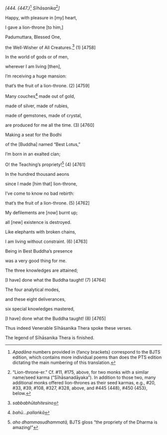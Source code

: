 *\[444. {447.}*[^1] *Sīhāsanika*[^2]*\]*

Happy, with pleasure in \[my\] heart,

I gave a lion-throne \[to him,\]

Padumuttara, Blessed One,

the Well-Wisher of All Creatures.[^3] (1) \[4758\]

In the world of gods or of men,

wherever I am living \[then\],

I’m receiving a huge mansion:

that’s the fruit of a lion-throne. (2) \[4759\]

Many couches[^4] made out of gold,

made of silver, made of rubies,

made of gemstones, made of crystal,

are produced for me all the time. (3) \[4760\]

Making a seat for the Bodhi

of the \[Buddha\] named “Best Lotus,”

I’m born in an exalted clan;

O! the Teaching’s propriety![^5] (4) \[4761\]

In the hundred thousand aeons

since I made \[him that\] lion-throne,

I’ve come to know no bad rebirth:

that’s the fruit of a lion-throne. (5) \[4762\]

My defilements are \[now\] burnt up;

all \[new\] existence is destroyed.

Like elephants with broken chains,

I am living without constraint. (6) \[4763\]

Being in Best Buddha’s presence

was a very good thing for me.

The three knowledges are attained;

\[I have\] done what the Buddha taught! (7) \[4764\]

The four analytical modes,

and these eight deliverances,

six special knowledges mastered,

\[I have\] done what the Buddha taught! (8) \[4765\]

Thus indeed Venerable Sīhāsanika Thera spoke these verses.

The legend of Sīhāsanika Thera is finished.

[^1]: *Apadāna* numbers provided in {fancy brackets} correspond to the
    BJTS edition, which contains more individual poems than does the PTS
    edition dictating the main numbering of this translation.

[^2]: “Lion-throne-er.” Cf. \#11, \#175, above, for two monks with a
    similar name/seed karma (“Sīhāsanadāyaka”). In addition to those
    two, many additional monks offered lion-thrones as their seed
    karmas, e.g., \#20, \#33, \#39, \#108, \#327, \#328, above, and
    \#445 {448}, \#450 {453}, below.

[^3]: *sabbabhūtahitesino*

[^4]: *bahū...pallaṅkā*

[^5]: *aho dhammasudhammatā,* BJTS gloss “the propriety of the Dharma is
    amazing!”
